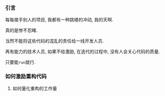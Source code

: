 ### 引言

每每接手别人的项目, 我都有一种跳楼的冲动, 我的天啊.

真的是惨不忍睹.

当然不能将这些代码的混乱的责任给一线开发人员. 

再有能力的技术人员, 如果不给激励, 在迭代的过程中, 没有人会关心代码的质量.

只要能`run`就行.



### 如何激励重构代码
1. 如何量化重构的工作量
